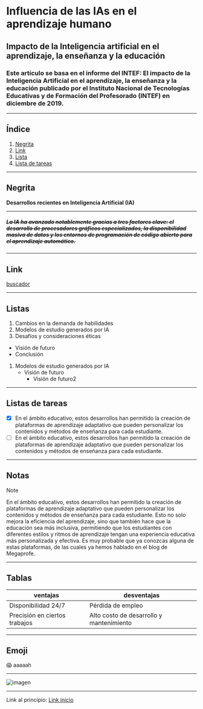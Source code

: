 
# Influencia de las IAs en el aprendizaje humano
## Impacto de la Inteligencia artificial en el aprendizaje, la enseñanza y la educación
### Este artículo se basa en el informe del INTEF: El impacto de la Inteligencia Artificial en el aprendizaje, la enseñanza y la educación publicado por el Instituto Nacional de Tecnologías Educativas y de Formación del Profesorado (INTEF) en diciembre de 2019.
---
## Índice
1. [Negrita](#Negrita)
2. [Link](#Link)
3. [Lista](#Listas)
4. [Lista de tareas](#Listas-de-tareas)

---
## Negrita 
**Desarrollos recientes en Inteligencia Artificial (IA)**

---
##### ~~La IA ha avanzado notablemente gracias a tres factores clave: el desarrollo de procesadores gráficos especializados, la disponibilidad masiva de datos y los entornos de programación de código abierto para el aprendizaje automático.~~

---
## Link
[buscador](https://megaprofe.es/impacto-de-la-inteligencia-artificial-en-el-aprendizaje/?)

---
## Listas
1. Cambios en la demanda de habilidades
2. Modelos de estudio generados por IA
3. Desafíos y consideraciones éticas
+ Visión de futuro
+ Conclusión
1. Modelos de estudio generados por IA
    * Visión de futuro
      * Visión de futuro2
---
## Listas de tareas
- [x] En el ámbito educativo, estos desarrollos han permitido la creación de plataformas de aprendizaje adaptativo que pueden personalizar los contenidos y métodos de enseñanza para cada estudiante.
- [ ] En el ámbito educativo, estos desarrollos han permitido la creación de plataformas de aprendizaje adaptativo que pueden personalizar los contenidos y métodos de enseñanza para cada estudiante.

---
## Notas
> [!NOTE]
> En el ámbito educativo, estos desarrollos han permitido la creación de plataformas de aprendizaje adaptativo que pueden personalizar los contenidos y métodos de enseñanza para cada estudiante. Esto no solo mejora la eficiencia del aprendizaje, sino que también hace que la educación sea más inclusiva, permitiendo que los estudiantes con diferentes estilos y ritmos de aprendizaje tengan una experiencia educativa más personalizada y efectiva. Es muy probable que ya conozcas alguna de estas plataformas, de las cuales ya hemos hablado en el blog de Megaprofe.
---
## Tablas
| ventajas   | desventajas|
|-------------------------|-|
|Disponibilidad 24/7|Pérdida de empleo|
|Precisión en ciertos trabajos|Alto costo de desarrollo y mantenimiento|

---
## Emoji
:scream: aaaaah

---
![imagen](scara.jpg)

---
Link al principio: [Link inicio](#Influencia-de-las-IAs-en-el-aprendizaje-humano)